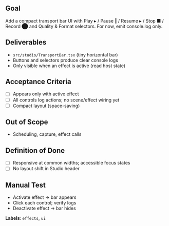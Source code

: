 ## Goal
Add a compact transport bar UI with Play ▸ / Pause ‖ / Resume ▸ / Stop ■ / Record ⬤ and Quality & Format selectors. For now, emit console.log only.

## Deliverables
- `src/studio/TransportBar.tsx` (tiny horizontal bar)
- Buttons and selectors produce clear console logs
- Only visible when an effect is active (read host state)

## Acceptance Criteria
- [ ] Appears only with active effect
- [ ] All controls log actions; no scene/effect wiring yet
- [ ] Compact layout (space-saving)

## Out of Scope
- Scheduling, capture, effect calls

## Definition of Done
- [ ] Responsive at common widths; accessible focus states
- [ ] No layout shift in Studio header

## Manual Test
- Activate effect → bar appears
- Click each control; verify logs
- Deactivate effect → bar hides

**Labels**: `effects`, `ui`
